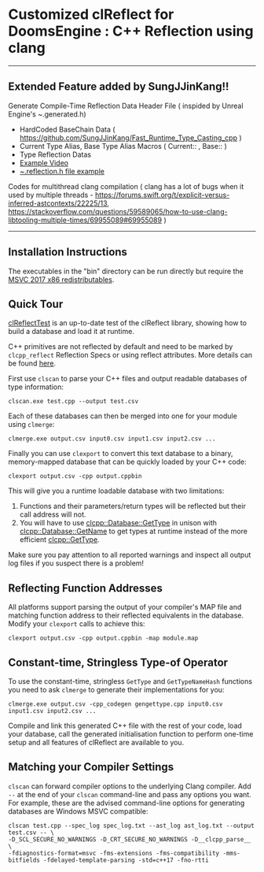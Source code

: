 
Customized clReflect for DoomsEngine : C++ Reflection using clang
=====================================

- - -

Extended Feature added by SungJJinKang!!
-------------------------

Generate Compile-Time Reflection Data Header File ( inspided by Unreal Engine's ~.generated.h)          
- HardCoded BaseChain Data ( https://github.com/SungJJinKang/Fast_Runtime_Type_Casting_cpp )       
- Current Type Alias, Base Type Alias Macros ( Current:: , Base:: )     
- Type Reflection Datas        
- [Example Video](https://youtu.be/KGihaYTzqG8)             
- [~.reflection.h file example](https://github.com/SungJJinKang/clReflect/tree/doom_engine_version/src/clReflectScan/example)           


Codes for multithread clang compilation ( clang has a lot of bugs when it used by multiple threads - https://forums.swift.org/t/explicit-versus-inferred-astcontexts/22225/13, https://stackoverflow.com/questions/59589065/how-to-use-clang-libtooling-multiple-times/69955089#69955089 )

--------------------------------------------------


Installation Instructions
-------------------------

The executables in the "bin" directory can be run directly but require the [MSVC 2017 x86 redistributables](https://go.microsoft.com/fwlink/?LinkId=746571).

Quick Tour
----------

[clReflectTest](https://github.com/Celtoys/clReflect/tree/master/src/clReflectTest) is an up-to-date test of the clReflect library, showing how to build a database and load it at runtime.

C++ primitives are not reflected by default and need to be marked by `clcpp_reflect` Reflection Specs or using reflect attributes. More details can be found [here](https://github.com/Celtoys/clReflect/blob/master/doc/MarkingPrimitivesForReflection.md).

First use `clscan` to parse your C++ files and output readable databases of type information:

```
clscan.exe test.cpp --output test.csv
```

Each of these databases can then be merged into one for your module using `clmerge`:

```
clmerge.exe output.csv input0.csv input1.csv input2.csv ...
```

Finally you can use `clexport` to convert this text database to a binary, memory-mapped database that can be quickly loaded by your C++ code:

```
clexport output.csv -cpp output.cppbin
```

This will give you a runtime loadable database with two limitations:

1. Functions and their parameters/return types will be reflected but their call address will not.
2. You will have to use [clcpp::Database::GetType](https://github.com/Celtoys/clReflect/blob/master/inc/clcpp/clcpp.h#L885) in unison with [clcpp::Database::GetName](https://github.com/Celtoys/clReflect/blob/master/inc/clcpp/clcpp.h#L881) to get types at runtime instead of the more efficient [clcpp::GetType](https://github.com/Celtoys/clReflect/blob/master/inc/clcpp/clcpp.h#L934).

Make sure you pay attention to all reported warnings and inspect all output log files if you suspect there is a problem!

Reflecting Function Addresses
-----------------------------

All platforms support parsing the output of your compiler's MAP file and matching function address to their reflected equivalents in the database. Modify your `clexport` calls to achieve this:

```
clexport output.csv -cpp output.cppbin -map module.map
```

Constant-time, Stringless Type-of Operator
------------------------------------------

To use the constant-time, stringless `GetType` and `GetTypeNameHash` functions you need to ask `clmerge` to generate their implementations for you:

```
clmerge.exe output.csv -cpp_codegen gengettype.cpp input0.csv input1.csv input2.csv ...
```

Compile and link this generated C++ file with the rest of your code, load your database, call the generated initialisation function to perform one-time setup and all features of clReflect are available to you.

Matching your Compiler Settings
-------------------------------

`clscan` can forward compiler options to the underlying Clang compiler. Add `--` at the end of your `clscan` command-line and pass any options you want. For example, these are the advised command-line options for generating databases are Windows MSVC compatible:

```
clscan test.cpp --spec_log spec_log.txt --ast_log ast_log.txt --output test.csv -- \
-D_SCL_SECURE_NO_WARNINGS -D_CRT_SECURE_NO_WARNINGS -D__clcpp_parse__ \
-fdiagnostics-format=msvc -fms-extensions -fms-compatibility -mms-bitfields -fdelayed-template-parsing -std=c++17 -fno-rtti
```
